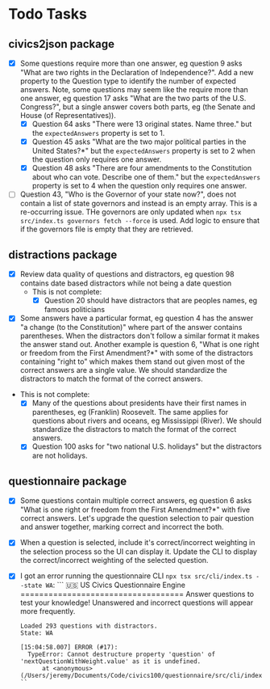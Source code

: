 # Todo Tasks

## civics2json package
- [x] Some questions require more than one answer, eg question 9 asks "What are two rights in the Declaration of Independence?". Add a new property to the Question type to identify the number of expected answers. Note, some questions may seem like the require more than one answer, eg question 17 asks "What are the two parts of the U.S. Congress?", but a single answer covers both parts, eg (the Senate and House (of Representatives)).
  - [x] Question 64 asks "There were 13 original states. Name three." but the `expectedAnswers` property is set to 1.
  - [x] Question 45 asks "What are the two major political parties in the United States?*" but the `expectedAnswers` property is set to 2 when the question only requires one answer.
  - [x] Question 48 asks "There are four amendments to the Constitution about who can vote. Describe one of them." but the `expectedAnswers` property is set to 4 when the question only requires one answer.
- [ ] Question 43, "Who is the Governor of your state now?", does not contain a list of state governors and instead is an empty array. This is a re-occurring issue. THe governors are only updated when `npx tsx src/index.ts governors fetch --force` is used. Add logic to ensure that if the governors file is empty that they are retrieved.

## distractions package
- [x] Review data quality of questions and distractors, eg question 98 contains date based distractors while not being a date question
  - This is not complete:
    - [x] Question 20 should have distractors that are peoples names, eg famous politicians
- [x] Some answers have a particular format, eg question 4 has the answer "a change (to the Constitution)" where part of the answer contains parentheses. When the distractors don't follow a similar format it makes the answer stand out. Another example is question 6, "What is one right or freedom from the First Amendment?*" with some of the distractors containing "right to" which makes them stand out given most of the correct answers are a single value. We should standardize the distractors to match the format of the correct answers.
- This is not complete:
  - [x] Many of the questions about presidents have their first names in parentheses, eg (Franklin) Roosevelt. The same applies for questions about rivers and oceans, eg Mississippi (River). We should standardize the distractors to match the format of the correct answers.
  - [x] Question 100 asks for "two national U.S. holidays" but the distractors are not holidays.

## questionnaire package
- [x] Some questions contain multiple correct answers, eg question 6 asks "What is one right or freedom from the First Amendment?*" with five correct answers. Let's upgrade the question selection to pair question and answer together, marking correct and incorrect the both.
- [x] When a question is selected, include it's correct/incorrect weighting in the selection process so the UI can display it. Update the CLI to display the correct/incorrect weighting of the selected question.
- [x] I got an error running the questionnaire CLI `npx tsx src/cli/index.ts --state WA`:
      ```
      🇺🇸 US Civics Questionnaire Engine
      ===================================
      Answer questions to test your knowledge!
      Unanswered and incorrect questions will appear more frequently.

      Loaded 293 questions with distractors.
      State: WA

      [15:04:58.007] ERROR (#17):
        TypeError: Cannot destructure property 'question' of 'nextQuestionWithWeight.value' as it is undefined.
            at <anonymous> (/Users/jeremy/Documents/Code/civics100/questionnaire/src/cli/index.ts:39:15)
      ``